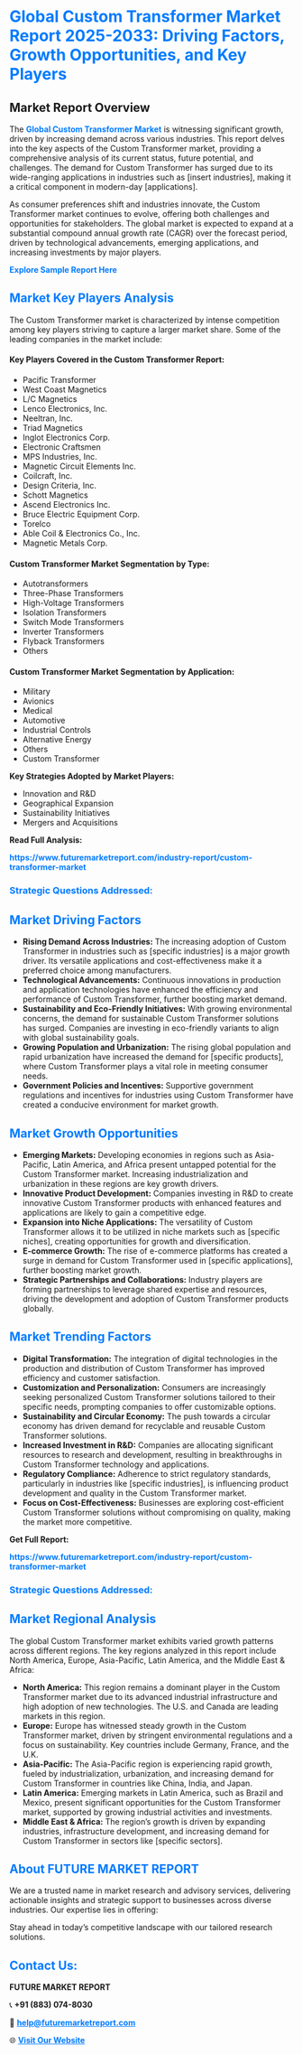 <h1 style="color: #007BFF;">Global Custom Transformer Market Report 2025-2033: Driving Factors, Growth Opportunities, and Key Players</h1>

<section id="overview">
<h2>Market Report Overview</h2>
<p>The <a href="https://www.futuremarketreport.com/industry-report/custom-transformer-market" style="color: #007BFF; text-decoration: none;"><strong>Global Custom Transformer Market</strong></a> is witnessing significant growth, driven by increasing demand across various industries. This report delves into the key aspects of the Custom Transformer market, providing a comprehensive analysis of its current status, future potential, and challenges. The demand for Custom Transformer has surged due to its wide-ranging applications in industries such as [insert industries], making it a critical component in modern-day [applications].</p>
<p>As consumer preferences shift and industries innovate, the Custom Transformer market continues to evolve, offering both challenges and opportunities for stakeholders. The global market is expected to expand at a substantial compound annual growth rate (CAGR) over the forecast period, driven by technological advancements, emerging applications, and increasing investments by major players.</p>
</section>

<section id="overview">
<p><a href="https://www.futuremarketreport.com/request-sample/reportId=128327" style="color: #007BFF; text-decoration: none;"><strong>Explore Sample Report Here</strong></a></p>
</section>

<section id="key-players">
<h2 style="color: #007BFF;">Market Key Players Analysis</h2>
<p>The Custom Transformer market is characterized by intense competition among key players striving to capture a larger market share. Some of the leading companies in the market include:</p>
<h4>Key Players Covered in the Custom Transformer Report:</h4>
<ul><li>Pacific Transformer</li><li>West Coast Magnetics</li><li>L/C Magnetics</li><li>Lenco Electronics, Inc.</li><li>Neeltran, Inc.</li><li>Triad Magnetics</li><li>Inglot Electronics Corp.</li><li>Electronic Craftsmen</li><li>MPS Industries, Inc.</li><li>Magnetic Circuit Elements Inc.</li><li>Coilcraft, Inc.</li><li>Design Criteria, Inc.</li><li>Schott Magnetics</li><li>Ascend Electronics Inc.</li><li>Bruce Electric Equipment Corp.</li><li>Torelco</li><li>Able Coil &amp; Electronics Co., Inc.</li><li>Magnetic Metals Corp.</li></ul>
<h4>Custom Transformer Market Segmentation by Type:</h4>
<ul><li>Autotransformers</li><li>Three-Phase Transformers</li><li>High-Voltage Transformers</li><li>Isolation Transformers</li><li>Switch Mode Transformers</li><li>Inverter Transformers</li><li>Flyback Transformers</li><li>Others</li></ul>

<h4>Custom Transformer Market Segmentation by Application:</h4>
<ul><li>Military</li><li>Avionics</li><li>Medical</li><li>Automotive</li><li>Industrial Controls</li><li>Alternative Energy</li><li>Others</li><li>Custom Transformer</li></ul>
<p><strong>Key Strategies Adopted by Market Players:</strong></p>
<ul>
<li>Innovation and R&D</li>
<li>Geographical Expansion</li>
<li>Sustainability Initiatives</li>
<li>Mergers and Acquisitions</li>
</ul>
</section>

<section>
<p><strong>Read Full Analysis: </strong></p><a href="https://www.futuremarketreport.com/industry-report/custom-transformer-market" style="color: #007BFF; text-decoration: none;"><strong>https://www.futuremarketreport.com/industry-report/custom-transformer-market</strong></a>
<h3 style="color: #007BFF;">Strategic Questions Addressed:</h3>
</section>

<section id="driving-factors">
<h2 style="color: #007BFF;">Market Driving Factors</h2>
<ul>
<li><strong>Rising Demand Across Industries:</strong> The increasing adoption of Custom Transformer in industries such as [specific industries] is a major growth driver. Its versatile applications and cost-effectiveness make it a preferred choice among manufacturers.</li>
<li><strong>Technological Advancements:</strong> Continuous innovations in production and application technologies have enhanced the efficiency and performance of Custom Transformer, further boosting market demand.</li>
<li><strong>Sustainability and Eco-Friendly Initiatives:</strong> With growing environmental concerns, the demand for sustainable Custom Transformer solutions has surged. Companies are investing in eco-friendly variants to align with global sustainability goals.</li>
<li><strong>Growing Population and Urbanization:</strong> The rising global population and rapid urbanization have increased the demand for [specific products], where Custom Transformer plays a vital role in meeting consumer needs.</li>
<li><strong>Government Policies and Incentives:</strong> Supportive government regulations and incentives for industries using Custom Transformer have created a conducive environment for market growth.</li>
</ul>
</section>

<section id="growth-opportunities">
<h2 style="color: #007BFF;">Market Growth Opportunities</h2>
<ul>
<li><strong>Emerging Markets:</strong> Developing economies in regions such as Asia-Pacific, Latin America, and Africa present untapped potential for the Custom Transformer market. Increasing industrialization and urbanization in these regions are key growth drivers.</li>
<li><strong>Innovative Product Development:</strong> Companies investing in R&D to create innovative Custom Transformer products with enhanced features and applications are likely to gain a competitive edge.</li>
<li><strong>Expansion into Niche Applications:</strong> The versatility of Custom Transformer allows it to be utilized in niche markets such as [specific niches], creating opportunities for growth and diversification.</li>
<li><strong>E-commerce Growth:</strong> The rise of e-commerce platforms has created a surge in demand for Custom Transformer used in [specific applications], further boosting market growth.</li>
<li><strong>Strategic Partnerships and Collaborations:</strong> Industry players are forming partnerships to leverage shared expertise and resources, driving the development and adoption of Custom Transformer products globally.</li>
</ul>
</section>

<section id="trending-factors">
<h2 style="color: #007BFF;">Market Trending Factors</h2>
<ul>
<li><strong>Digital Transformation:</strong> The integration of digital technologies in the production and distribution of Custom Transformer has improved efficiency and customer satisfaction.</li>
<li><strong>Customization and Personalization:</strong> Consumers are increasingly seeking personalized Custom Transformer solutions tailored to their specific needs, prompting companies to offer customizable options.</li>
<li><strong>Sustainability and Circular Economy:</strong> The push towards a circular economy has driven demand for recyclable and reusable Custom Transformer solutions.</li>
<li><strong>Increased Investment in R&D:</strong> Companies are allocating significant resources to research and development, resulting in breakthroughs in Custom Transformer technology and applications.</li>
<li><strong>Regulatory Compliance:</strong> Adherence to strict regulatory standards, particularly in industries like [specific industries], is influencing product development and quality in the Custom Transformer market.</li>
<li><strong>Focus on Cost-Effectiveness:</strong> Businesses are exploring cost-efficient Custom Transformer solutions without compromising on quality, making the market more competitive.</li>
</ul>
</section>

<section>
<p><strong>Get Full Report: </strong></p><a href="https://www.futuremarketreport.com/industry-report/custom-transformer-market" style="color: #007BFF; text-decoration: none;"><strong>https://www.futuremarketreport.com/industry-report/custom-transformer-market</strong></a>
<h3 style="color: #007BFF;">Strategic Questions Addressed:</h3>
</section>


<section id="regional-analysis">
<h2 style="color: #007BFF;">Market Regional Analysis</h2>
<p>The global Custom Transformer market exhibits varied growth patterns across different regions. The key regions analyzed in this report include North America, Europe, Asia-Pacific, Latin America, and the Middle East & Africa:</p>
<ul>
<li><strong>North America:</strong> This region remains a dominant player in the Custom Transformer market due to its advanced industrial infrastructure and high adoption of new technologies. The U.S. and Canada are leading markets in this region.</li>
<li><strong>Europe:</strong> Europe has witnessed steady growth in the Custom Transformer market, driven by stringent environmental regulations and a focus on sustainability. Key countries include Germany, France, and the U.K.</li>
<li><strong>Asia-Pacific:</strong> The Asia-Pacific region is experiencing rapid growth, fueled by industrialization, urbanization, and increasing demand for Custom Transformer in countries like China, India, and Japan.</li>
<li><strong>Latin America:</strong> Emerging markets in Latin America, such as Brazil and Mexico, present significant opportunities for the Custom Transformer market, supported by growing industrial activities and investments.</li>
<li><strong>Middle East & Africa:</strong> The region’s growth is driven by expanding industries, infrastructure development, and increasing demand for Custom Transformer in sectors like [specific sectors].</li>
</ul>
</section>

<footer>
<h2 style="color: #007BFF;">About FUTURE MARKET REPORT</h2>
<p>We are a trusted name in market research and advisory services, delivering actionable insights and strategic support to businesses across diverse industries. Our expertise lies in offering:</p>

<p>Stay ahead in today’s competitive landscape with our tailored research solutions.</p>

<h2 style="color: #007BFF;">Contact Us:</h2>
<p><strong>FUTURE MARKET REPORT</strong></p>
<p>📞 <strong>+91 (883) 074-8030</strong></p>
<p>📧 <strong><a href="mailto:help@futuremarketreport.com" style="color: #007BFF;">help@futuremarketreport.com</a></strong></p>
<p>🌐 <strong><a href="https://www.futuremarketreport.com/" style="color: #007BFF;">Visit Our Website</a></strong></p>
</footer>